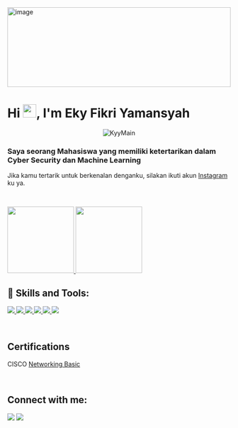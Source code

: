 <img  alt="image" src="https://raw.githubusercontent.com/amandewatnitrr/amandewatnitrr/main/header_.png" width="100%" height="180" />

<h1>Hi <img src="https://raw.githubusercontent.com/MartinHeinz/MartinHeinz/master/wave.gif" width="30px">, I'm Eky Fikri Yamansyah </h1>
<p align="center">
 <img src="https://komarev.com/ghpvc/?username=KyyMain&label=Profile%20views&color=0e75b6&style=flat" alt="KyyMain" />
</p>
<h3>Saya seorang Mahasiswa yang memiliki ketertarikan dalam Cyber Security dan Machine Learning</h3>

Jika kamu tertarik untuk berkenalan denganku, silakan ikuti akun [Instagram](https://www.instagram.com/eky_fikri_/) ku ya.

<br/>

<p>
<a href="https://github.com/KyyMain">
  <img height="150em" src="https://github-readme-stats-eight-theta.vercel.app/api?username=KyyMain&show_icons=true&theme=algolia&include_all_commits=true&count_private=true"/>
  <img height="150em" src="https://github-readme-stats-eight-theta.vercel.app/api/top-langs/?username=KyyMain&layout=compact&langs_count=8&theme=algolia"/>
</a>
</p>

## 🚀 Skills and Tools:
<p align="left">
  <a href="https://skillicons.dev">
    <img src="https://skillicons.dev/icons?i=git,github,vscode" />
   <img src="https://skillicons.dev/icons?i=python" />
   <img src="https://skillicons.dev/icons?i=java" />
   <img src="https://skillicons.dev/icons?i=cpp" />
   <img src="https://skillicons.dev/icons?i=javascript" />
   <img src="https://skillicons.dev/icons?i=firebase" />
  </a>
</p>

<br />

## Certifications <br/>

CISCO [Networking Basic](https://www.credly.com/badges/6aa7fd3b-4e0c-4bd6-be5e-2d6d8893820a) <br/>

<br/>

## Connect with me:
<p align="left">

<a href = "https://www.linkedin.com/in/ekyfikri/"><img src="https://img.icons8.com/fluent/48/000000/linkedin.png"/></a>
<a href = "https://www.instagram.com/eky_fikri_/"><img src="https://img.icons8.com/fluent/48/000000/instagram-new.png"/></a></p>
